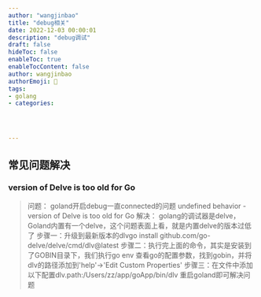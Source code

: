 ```yaml
---
author: "wangjinbao"
title: "debug相关"
date: 2022-12-03 00:00:01
description: "debug调试"
draft: false
hideToc: false
enableToc: true
enableTocContent: false
author: wangjinbao
authorEmoji: 👻
tags: 
- golang
- categories:




---
```


## 常见问题解决
### version of Delve is too old for Go
>问题：
> goland开启debug一直connected的问题 undefined behavior - version of Delve is too old for Go
>解决：
> golang的调试器是delve，Goland内置有一个delve，这个问题表面上看，就是内置delve的版本过低了
> 步骤一：升级到最新版本的dlvgo install github.com/go-delve/delve/cmd/dlv@latest
> 步骤二：执行完上面的命令，其实是安装到了GOBIN目录下，我们执行go env 查看go的配置参数，找到gobin，并将dlv的路径添加到'help'->'Edit Custom Properties'
> 步骤三：在文件中添加以下配置dlv.path:/Users/zz/app/goApp/bin/dlv 重启goland即可解决问题
